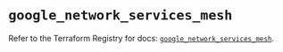 # `google_network_services_mesh`

Refer to the Terraform Registry for docs: [`google_network_services_mesh`](https://registry.terraform.io/providers/hashicorp/google-beta/6.5.0/docs/resources/google_network_services_mesh).
